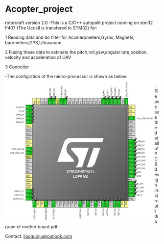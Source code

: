 # Acopter_project

rotorcraft version 2.0
-This is a C/C++ autopolit project running on stm32 F407 (The UcosII is transfered to STM32) for:

1 Reading data and do filter for Accelerometers,Gyros, Magnets, barometers,GPS,Ultrasound

2 Fusing these data to estimate the pitch,roll,yaw,angular rate,position, velocity and acceleration of UAV

3 Controller

-The configration of the micro-processor is shown as below:
<img align="left" src= "https://github.com/liaoguiqiu/Acopter_project/blob/master/config%20of%20stm32.jpg">


-Please see the detail of PCB design in:
circuit diagram of mother board.pdf

Contact: liaoguiqiu@outlook.com
